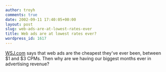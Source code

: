 ```yaml
---
author: troyh
comments: true
date: 2002-09-11 17:40:05+00:00
layout: post
slug: web-ads-are-at-lowest-rates-ever
title: Web ads are at lowest rates ever?
wordpress_id: 1617
---
```


[WSJ.com](http://online.wsj.com/article/0,,SB1031575725649925675,00.html?mod=new%5Fmedia%5Fprimary%5Fhs) says that web ads are the cheapest they've ever been, between $1 and $3 CPMs. Then why are we having our biggest months ever in advertising revenue?
